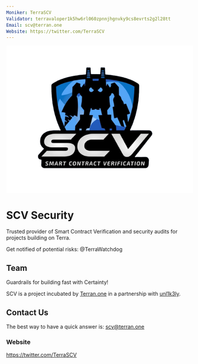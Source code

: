 ```yaml
---
Moniker: TerraSCV
Validator: terravaloper1k5hw6rl060zpnnjhgnvky9cs8evrts2g2l28tt
Email: scv@terran.one
Website: https://twitter.com/TerraSCV
---
```



![SCV-Security](logo.png)

# SCV Security
Trusted provider of Smart Contract Verification and security audits for projects building on Terra. 

Get notified of potential risks: @TerraWatchdog


## Team
Guardrails for building fast with Certainty! 


SCV is a project incubated by [Terran.one](https://station.terra.money/validator/terravaloper1krj7amhhagjnyg2tkkuh6l0550y733jnjnnlzy) in a partnership with [unl1k3ly](https://twitter.com/unl1k3ly).


## Contact Us

The best way to have a quick answer is: scv@terran.one

### Website

https://twitter.com/TerraSCV
